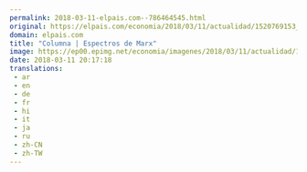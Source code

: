 ```yaml
---
permalink: 2018-03-11-elpais.com--786464545.html
original: https://elpais.com/economia/2018/03/11/actualidad/1520769153_746946.html#?ref=rss&format=simple&link=link
domain: elpais.com
title: "Columna | Espectros de Marx"
image: https://ep00.epimg.net/economia/imagenes/2018/03/11/actualidad/1520769153_746946_1520770664_rrss_normal.jpg
date: 2018-03-11 20:17:18
translations: 
 - ar
 - en
 - de
 - fr
 - hi
 - it
 - ja
 - ru
 - zh-CN
 - zh-TW
---
```



